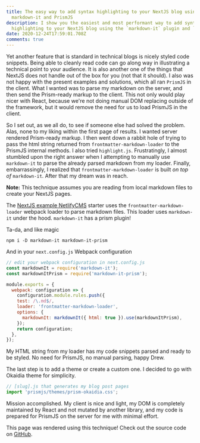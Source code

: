 ```yaml
---
title: The easy way to add syntax highlighting to your NextJS blog using
  markdown-it and PrismJS
description: I show you the easiest and most performant way to add syntax
  highlighting to your NextJS blog using the `markdown-it` plugin and `PrismJS`.
date: 2020-12-24T17:59:01.708Z
comments: true
---
```

Yet another feature that is standard in technical blogs is nicely styled code snippets. Being able to cleanly read code can go along way in illustrating a technical point to your audience. It is also another one of the things that NextJS does not handle out of the box for you (not that it should). I also was not happy with the present examples and solutions, which all ran `PrismJS` in the client. What I wanted was to parse my markdown on the server, and then send the Prism-ready markup to the client. This not only would play nicer with React, because we're not doing manual DOM replacing outside of the framework, but it would remove the need for us to load PrismJS in the client.

So I set out, as we all do, to see if someone else had solved the problem. Alas, none to my liking within the first page of results. I wanted server rendered Prism-ready markup. I then went down a rabbit hole of trying to pass the html string returned from `frontmatter-markdown-loader` to the PrismJS internal methods. I also tried `highlight.js`.  Frustratingly, I almost stumbled upon the right answer when I attempting to manually use `markdown-it` to parse the already parsed markdown from my loader. Finally, embarrassingly, I realized that `frontmatter-markdown-loader` is built *on top of* `markdown-it`. After that my dream was in reach.

**Note:** This technique assumes you are reading from local markdown files to create your NextJS pages.

The [NextJS example NetlifyCMS](https://github.com/vercel/next.js/blob/canary/examples/with-netlify-cms/next.config.js) starter uses the `frontmatter-markdown-loader`  webpack loader to parse markdown files. This loader uses `markdown-it` under the hood. `markdown-it` has a prism plugin!

Ta-da, and like magic

```shell
npm i -D markdown-it markdown-it-prism
```

And in your `next.config.js` Webpack configuration

```javascript
// edit your webpack configuration in next.config.js
const markdownIt = require('markdown-it');
const markdownItPrism = require('markdown-it-prism');

module.exports = {
  webpack: configuration => {
    configuration.module.rules.push({
    test: /\.md$/,
    loader: 'frontmatter-markdown-loader',
    options: {
      markdownIt: markdownIt({ html: true }).use(markdownItPrism),
    });
    return configuration;
  },
});
```

My HTML string from my loader has my code snippets parsed and ready to be styled. No need for PrismJS, no manual parsing, happy Drew.

The last step is to add a theme or create a custom one. I decided to go with Okaidia theme for simplicity.

```javascript
// [slug].js that generates my blog post pages
import 'prismjs/themes/prism-okaidia.css';
```

Mission accomplished. My client is nice and light, my DOM is completely maintained by React and not mutated by another library, and my code is prepared for PrismJS on the server for me with minimal effort.

This page was rendered using this technique! Check out the source code on [GitHub](https://www.github.com/drewbolles/website).